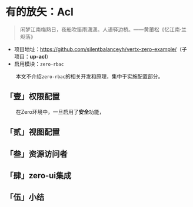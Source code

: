 # 有的放矢：Acl

>  闲梦江南梅熟日，夜船吹笛雨潇潇。人语驿边桥。——黄莆松《忆江南·兰烬落》

* 项目地址：<https://github.com/silentbalanceyh/vertx-zero-example/>（子项目：**up-acl**）
* 启用模块：`zero-rbac`

&ensp;&ensp;&ensp;&ensp;本文不介绍`zero-rbac`的相关开发和原理，集中于实施配置部分。

## 「壹」权限配置

&ensp;&ensp;&ensp;&ensp;在Zero环境中，一旦启用了**安全**功能，

## 「贰」视图配置

## 「叁」资源访问者

## 「肆」zero-ui集成

## 「伍」小结